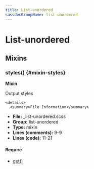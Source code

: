 ```yaml
---
title: List-unordered
sassdocGroupName: list-unordered
---
```



# List-unordered





## Mixins




<div class="sassdoc-item-header">

###  styles() {#mixin-styles}

  <div class="sassdoc-item-header__labels">
    <span class="tag tag--primary"><strong>Mixin</strong></span>
  </div>

</div>

  

Output styles
    
    

    <details>
      <summary>File Information</summary>
- **File:** _list-unordered.scss
- **Group:** list-unordered
- **Type:** mixin
- **Lines (comments):** 9-9
- **Lines (code):** 11-21
    </details>
    

#### Require

- [get()](/sass/components/accordion/#function-get)
  
  
  